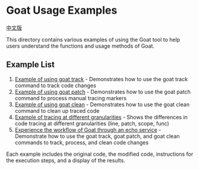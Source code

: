 # Goat Usage Examples

[中文版](zh-cn/README.md)

This directory contains various examples of using the Goat tool to help users understand the functions and usage methods of Goat.

## Example List

1. [Example of using goat track](./track_example.md) - Demonstrates how to use the goat track command to track code changes
2. [Example of using goat patch](./patch_example.md) - Demonstrates how to use the goat patch command to process manual tracing markers
3. [Example of using goat clean](./clean_example.md) - Demonstrates how to use the goat clean command to clean up traced code
4. [Example of tracing at different granularities](./granularity_example.md) - Shows the differences in code tracing at different granularities (line, patch, scope, func)
5. [Experience the workflow of Goat through an echo service](./echo_command_demo.md) - Demonstrate how to use the goat track, goat patch, and goat clean commands to track, process, and clean code changes

Each example includes the original code, the modified code, instructions for the execution steps, and a display of the results.
